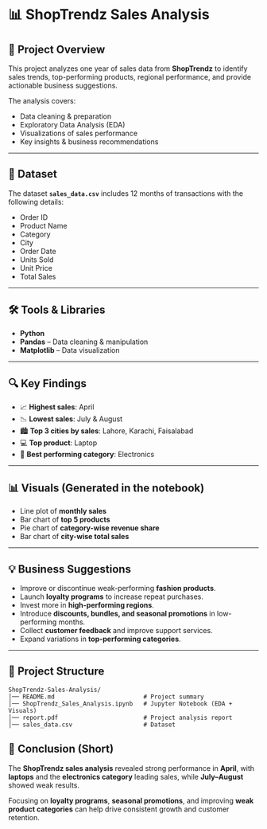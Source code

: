 # 📊 ShopTrendz Sales Analysis  

## 📌 Project Overview  
This project analyzes one year of sales data from **ShopTrendz** to identify sales trends, top-performing products, regional performance, and provide actionable business suggestions.  

The analysis covers:  
- Data cleaning & preparation  
- Exploratory Data Analysis (EDA)  
- Visualizations of sales performance  
- Key insights & business recommendations  

---

## 📂 Dataset  
The dataset **`sales_data.csv`** includes 12 months of transactions with the following details:  
- Order ID  
- Product Name  
- Category  
- City  
- Order Date  
- Units Sold  
- Unit Price  
- Total Sales  

---

## 🛠️ Tools & Libraries  
- **Python**  
- **Pandas** – Data cleaning & manipulation  
- **Matplotlib** – Data visualization  

---

## 🔍 Key Findings  
- 📈 **Highest sales**: April  
- 📉 **Lowest sales**: July & August  
- 🏙️ **Top 3 cities by sales**: Lahore, Karachi, Faisalabad  
- 💻 **Top product**: Laptop  
- 🔌 **Best performing category**: Electronics  

---

## 📊 Visuals (Generated in the notebook)  
- Line plot of **monthly sales**  
- Bar chart of **top 5 products**  
- Pie chart of **category-wise revenue share**  
- Bar chart of **city-wise total sales**  

---

## 💡 Business Suggestions  
- Improve or discontinue weak-performing **fashion products**.  
- Launch **loyalty programs** to increase repeat purchases.  
- Invest more in **high-performing regions**.  
- Introduce **discounts, bundles, and seasonal promotions** in low-performing months.  
- Collect **customer feedback** and improve support services.  
- Expand variations in **top-performing categories**.  

---

## 📁 Project Structure  
```text
ShopTrendz-Sales-Analysis/
│── README.md                         # Project summary
│── ShopTrendz_Sales_Analysis.ipynb   # Jupyter Notebook (EDA + Visuals)
│── report.pdf                        # Project analysis report
│── sales_data.csv                    # Dataset 

```

## 📌 Conclusion (Short)  

The **ShopTrendz sales analysis** revealed strong performance in **April**, with **laptops** and the **electronics category** leading sales, while **July–August** showed weak results.  

Focusing on **loyalty programs**, **seasonal promotions**, and improving **weak product categories** can help drive consistent growth and customer retention.  
